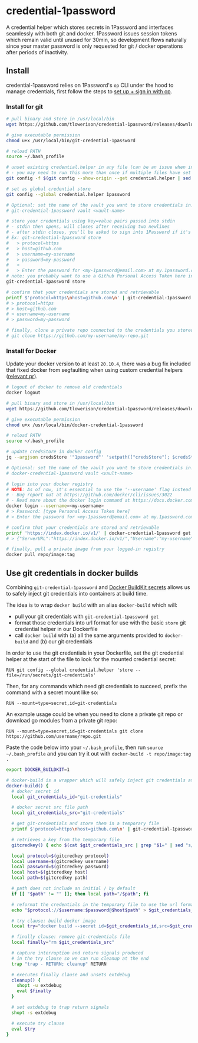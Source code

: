 # credential-1password

A credential helper which stores secrets in 1Password and interfaces seamlessly with both git and docker. 1Password issues session tokens which remain valid until unused for 30min, so development flows naturally since your master password is only requested for git / docker operations after periods of inactivity.

## Install
credential-1password relies on 1Password's `op` CLI under the hood to manage credentials, first follow the steps to [set up + sign in with op](https://support.1password.com/command-line-getting-started).

### Install for git
```sh
# pull binary and store in /usr/local/bin
wget https://github.com/tlowerison/credential-1password/releases/download/v1.0.1/git-credential-1password -q -O /usr/local/bin/git-credential-1password

# give executable permission
chmod u+x /usr/local/bin/git-credential-1password

# reload PATH
source ~/.bash_profile

# unset existing credential.helper in any file (can be an issue when installed with brew, osxkeychain is set by default)
# - you may need to run this more than once if multiple files have set credential.helper
git config -f $(git config --show-origin --get credential.helper | sed 's/file://' | sed 's/\t.*//') --unset credential.helper

# set as global credential store
git config --global credential.helper 1password

# Optional: set the name of the vault you want to store credentials in. Default: git-credential
# git-credential-1password vault <vault-name>

# store your credentials using key=value pairs passed into stdin
# - stdin then opens, will closes after receiving two newlines
# - after stdin closes, you'll be asked to sign into 1Password if it's been 30 minutes since you last accessed 1Password with git-credential-1password
# Ex: git-credential-1password store
#   > protocol=https
#   > host=github.com
#   > username=my-username
#   > password=my-password
#   >
#   > Enter the password for <my-1password@email.com> at my.1password.com: [type master password here]
# note: you probably want to use a Github Personal Access Token here instead of your actual password
git-credential-1password store

# confirm that your credentials are stored and retrievable
printf $'protocol=https\nhost=github.com\n' | git-credential-1password get
# > protocol=https
# > host=github.com
# > username=my-username
# > password=my-password

# finally, clone a private repo connected to the credentials you stored
# git clone https://github.com/my-username/my-repo.git
```

### Install for Docker
Update your docker version to at least `20.10.4`, there was a bug fix included that fixed docker from segfaulting when using custom credential helpers ([relevant pr](https://github.com/docker/cli/pull/2959)).
```sh
# logout of docker to remove old credentials
docker logout

# pull binary and store in /usr/local/bin
wget https://github.com/tlowerison/credential-1password/releases/download/v1.0.1/docker-credential-1password -q -O /usr/local/bin/docker-credential-1password

# give executable permission
chmod u+x /usr/local/bin/docker-credential-1password

# reload PATH
source ~/.bash_profile

# update credsStore in docker config
jq --argjson credsStore '"1password"' 'setpath(["credsStore"]; $credsStore)' ~/.docker/config.json > ~/.docker/.tmp.json && mv ~/.docker/.tmp.json ~/.docker/config.json

# Optional: set the name of the vault you want to store credentials in. Default: docker-credential
# docker-credential-1password vault <vault-name>

# login into your docker registry
# NOTE: As of now, it's essential to use the '--username' flag instead of providing as part of stdin.
# - Bug report out at https://github.com/docker/cli/issues/3022
# - Read more about the docker login command at https://docs.docker.com/engine/reference/commandline/login
docker login --username=<my-username>
# > Password: [type Personal Access Token here]
# > Enter the password for <my-1password@email.com> at my.1password.com: [type master password here]

# confirm that your credentials are stored and retrievable
printf 'https://index.docker.io/v1/' | docker-credential-1password get
# > {"ServerURL":"https://index.docker.io/v1/","Username":"my-username","Secret":"my-secret"}

# finally, pull a private image from your logged-in registry
docker pull repo/image:tag
```

## Use git credentials in docker builds

Combining `git-credential-1password` and [Docker BuildKit secrets](https://docs.docker.com/develop/develop-images/build_enhancements/#new-docker-build-secret-information) allows us to safely inject git credentials into containers at build time.

The idea is to wrap `docker build` with an alias `docker-build` which will:
- pull your git credentials with `git-credential-1password get`
- format those credentials into url format for use with the basic `store` git credential helper in our Dockerfile
- call `docker build` with (a) all the same arguments provided to `docker-build` and (b) our git credentials

In order to use the git credentials in your Dockerfile, set the git credential helper at the start of the file to look for the mounted credential secret:
```docker
RUN git config --global credential.helper 'store --file=/run/secrets/git-credentials'
```

Then, for any commands which need git credentials to succeed, prefix the command with a secret mount like so:
```docker
RUN --mount=type=secret,id=git-credentials
```

An example usage could be when you need to clone a private git repo or download go modules from a private git repo:
```docker
RUN --mount=type=secret,id=git-credentials git clone https://github.com/username/repo.git
```

Paste the code below into your `~/.bash_profile`, then run `source ~/.bash_profile` and you can try it out with `docker-build -t repo/image:tag .`

```sh
export DOCKER_BUILDKIT=1

# docker-build is a wrapper which will safely inject git credentials at build time using git-credential-1password
docker-build() {
  # docker secret id
  local git_credentials_id="git-credentials"

  # docker secret src file path
  local git_credentials_src="git-credentials"

  # get git-credentials and store them in a temporary file
  printf $'protocol=https\nhost=github.com\n' | git-credential-1password get > $git_credentials_src

  # retrieves a key from the temporary file
  gitcredkey() { echo $(cat $git_credentials_src | grep "$1=" | sed "s/$1=//"); }

  local protocol=$(gitcredkey protocol)
  local username=$(gitcredkey username)
  local password=$(gitcredkey password)
  local host=$(gitcredkey host)
  local path=$(gitcredkey path)

  # path does not include an initial / by default
  if [[ "$path" != "" ]]; then local path="/$path"; fi

  # reformat the credentials in the temporary file to use the url format expected by credential.helper store
  echo "$protocol://$username:$password@$host$path" > $git_credentials_src

  # try clause: build docker image
  local try="docker build --secret id=$git_credentials_id,src=$git_credentials_src $@"

  # finally clause: remove git-credentials file
  local finally="rm $git_credentials_src"

  # capture interruption and return signals produced
  # in the try clause so we can run cleanup at the end
  trap "trap - RETURN; cleanup" RETURN

  # executes finally clause and unsets extdebug
  cleanup() {
    shopt -u extdebug
    eval $finally
  }

  # set extdebug to trap return signals
  shopt -s extdebug

  # execute try clause
  eval $try
}
```
